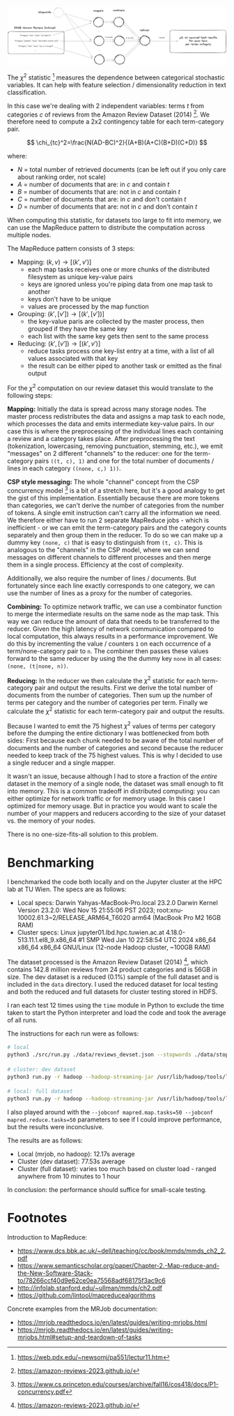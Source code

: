 ![](./assets/white.png)

The $\chi^2$ statistic [^chi] measures the dependence between categorical stochastic variables. It can help with feature selection / dimensionality reduction in text classification.

In this case we're dealing with 2 independent variables: terms $t$ from categories $c$ of reviews from the Amazon Review Dataset (2014) [^amazon]. We therefore need to compute a 2x2 contingency table for each term-category pair.

$$
\chi_{tc}^2=\frac{N(AD-BC)^2}{(A+B)(A+C)(B+D)(C+D)}
$$

where:

-   $N$ = total number of retrieved documents (can be left out if you only care about ranking order, not scale)
-   $A$ = number of documents that are: in $c$ and contain $t$
-   $B$ = number of documents that are: not in $c$ and contain $t$
-   $C$ = number of documents that are: in $c$ and don't contain $t$
-   $D$ = number of documents that are: not in $c$ and don't contain $t$

When computing this statistic, for datasets too large to fit into memory, we can use the MapReduce pattern to distribute the computation across multiple nodes.

The MapReduce pattern consists of 3 steps:

-   Mapping: $(k, v) \rightarrow [(k', v')]$
    -   each map tasks receives one or more chunks of the distributed filesystem as unique key-value pairs
    -   keys are ignored unless you're piping data from one map task to another
    -   keys don't have to be unique
    -   values are processed by the map function
-   Grouping: $(k', [v']) \rightarrow [(k', [v'])]$
    -   the key-value paris are collected by the master process, then grouped if they have the same key
    -   each list with the same key gets then sent to the same process
-   Reducing: $(k', [v']) \rightarrow [(k', v')]$
    -   reduce tasks process one key-list entry at a time, with a list of all values associated with that key
    -   the result can be either piped to another task or emitted as the final output

For the $\chi^2$ computation on our review dataset this would translate to the following steps:

**Mapping:** Initially the data is spread across many storage nodes. The master process redistributes the data and assigns a map task to each node, which processes the data and emits intermediate key-value pairs. In our case this is where the preprocessing of the individual lines each containing a review and a category takes place. After preprocessing the text (tokenization, lowercasing, removing punctuation, stemming, etc.), we emit "messages" on 2 different "channels" to the reducer: one for the term-category pairs `((t, c), 1)` and one for the total number of documents / lines in each category `((none, c,) 1))`.

**CSP style messaging:** The whole "channel" concept from the CSP concurrency model [^go] is a bit of a stretch here, but it's a good analogy to get the gist of this implementation. Essentially because there are more tokens than categories, we can't derive the number of categories from the number of tokens. A single emit instruction can't carry all the information we need. We therefore either have to run 2 separate MapReduce jobs - which is inefficient - or we can emit the term-category pairs and the category counts separately and then group them in the reducer. To do so we can make up a dummy key `(none, c)` that is easy to distinguish from `(t, c)`. This is analogous to the "channels" in the CSP model, where we can send messages on different channels to different processes and then merge them in a single process. Efficiency at the cost of complexity.

Additionally, we also require the number of lines / documents. But fortunately since each line exactly corresponds to one category, we can use the number of lines as a proxy for the number of categories. 

**Combining:** To optimize network traffic, we can use a combinator function to merge the intermediate results on the same node as the map task. This way we can reduce the amount of data that needs to be transferred to the reducer. Given the high latency of network communication compared to local computation, this always results in a performance improvement. We do this by incrementing the value / counters `1` on each occurrence of a term/none-category pair to `n`. The combiner then passes these values forward to the same reducer by using the the dummy key `none` in all cases: `(none, (t|none, n))`.

**Reducing:** In the reducer we then calculate the $\chi^2$ statistic for each term-category pair and output the results. First we derive the total number of documents from the number of categories. Then sum up the number of terms per category and the number of categories per term. Finally we calculate the $\chi^2$ statistic for each term-category pair and output the results.

Because I wanted to emit the 75 highest $\chi^2$ values of terms per category before the dumping the entire dictionary I was bottlenecked from both sides: First because each chunk needed to be aware of the total number of documents and the number of categories and second because the reducer needed to keep track of the 75 highest values. This is why I decided to use a single reducer and a single mapper.

It wasn't an issue, because although I had to store a fraction of the _entire_ dataset in the memory of a single node, the dataset was small enough to fit into memory. This is a common tradeoff in distributed computing: you can either optimize for network traffic or for memory usage. In this case I optimized for memory usage. But in practice you would want to scale the number of your mappers and reducers according to the size of your dataset vs. the memory of your nodes.

There is no one-size-fits-all solution to this problem.

# Benchmarking

I benchmarked the code both locally and on the Jupyter cluster at the HPC lab at TU Wien. The specs are as follows:

-   Local specs: Darwin Yahyas-MacBook-Pro.local 23.2.0 Darwin Kernel Version 23.2.0: Wed Nov 15 21:55:06 PST 2023; root:xnu-10002.61.3~2/RELEASE_ARM64_T6020 arm64 (MacBook Pro M2 16GB RAM)
-   Cluster specs: Linux jupyter01.lbd.hpc.tuwien.ac.at 4.18.0-513.11.1.el8_9.x86_64 #1 SMP Wed Jan 10 22:58:54 UTC 2024 x86_64 x86_64 x86_64 GNU/Linux (12-node Hadoop cluster, ~100GB RAM)

The dataset processed is the Amazon Review Dataset (2014) [^Amazon], which contains 142.8 million reviews from 24 product categories and is 56GB in size. The dev dataset is a reduced (0.1%) sample of the full dataset and is included in the `data` directory. I used the reduced dataset for local testing and both the reduced and full datasets for cluster testing stored in HDFS.

I ran each test 12 times using the `time` module in Python to exclude the time taken to start the Python interpreter and load the code and took the average of all runs.

The instructions for each run were as follows:

```bash
# local
python3 ./src/run.py ./data/reviews_devset.json --stopwords ./data/stopwords.txt > output.txt

# cluster: dev dataset
python3 run.py -r hadoop --hadoop-streaming-jar /usr/lib/hadoop/tools/lib/hadoop-streaming-3.3.5.jar hdfs:///user/dic24_shared/amazon-reviews/full/reviews_devset.json --stopwords stopwords.txt > output.txt

# local: full dataset
python3 run.py -r hadoop --hadoop-streaming-jar /usr/lib/hadoop/tools/lib/hadoop-streaming-3.3.5.jar hdfs:///user/dic24_shared/amazon-reviews/full/reviewscombined.json --stopwords stopwords.txt > output.txt
```

I also played around with the `--jobconf mapred.map.tasks=50 --jobconf mapred.reduce.tasks=50` parameters to see if I could improve performance, but the results were inconclusive.

The results are as follows:

-   Local (mrjob, no hadoop): 12.17s average
-   Cluster (dev dataset): 77.53s average
-   Cluster (full dataset): varies too much based on cluster load - ranged anywhere from 10 minutes to 1 hour

In conclusion: the performance should suffice for small-scale testing.

# Footnotes

Introduction to MapReduce:

-   https://www.dcs.bbk.ac.uk/~dell/teaching/cc/book/mmds/mmds_ch2_2.pdf
-   https://www.semanticscholar.org/paper/Chapter-2.-Map-reduce-and-the-New-Software-Stack-to/78266ccf40d9e62ce0ea75568adf68175f3ac9c6
-   http://infolab.stanford.edu/~ullman/mmds/ch2.pdf
-   https://github.com/lintool/mapreducealgorithms

Concrete examples from the MRJob documentation:

-   https://mrjob.readthedocs.io/en/latest/guides/writing-mrjobs.html
-   https://mrjob.readthedocs.io/en/latest/guides/writing-mrjobs.html#setup-and-teardown-of-tasks

[^chi]: https://web.pdx.edu/~newsomj/pa551/lectur11.htm
[^amazon]: https://amazon-reviews-2023.github.io/
[^go]: https://www.cs.princeton.edu/courses/archive/fall16/cos418/docs/P1-concurrency.pdf
